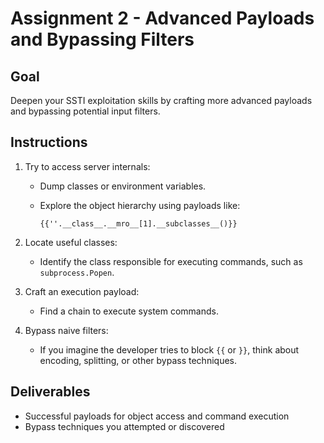 # Assignment 2 - Advanced Payloads and Bypassing Filters

## Goal
Deepen your SSTI exploitation skills by crafting more advanced payloads and bypassing potential input filters.

## Instructions

1. Try to access server internals:
   - Dump classes or environment variables.
   - Explore the object hierarchy using payloads like:

     ```
     {{''.__class__.__mro__[1].__subclasses__()}}
     ```

2. Locate useful classes:
   - Identify the class responsible for executing commands, such as `subprocess.Popen`.

3. Craft an execution payload:
   - Find a chain to execute system commands.

4. Bypass naive filters:
   - If you imagine the developer tries to block `{{` or `}}`, think about encoding, splitting, or other bypass techniques.

## Deliverables

- Successful payloads for object access and command execution
- Bypass techniques you attempted or discovered
